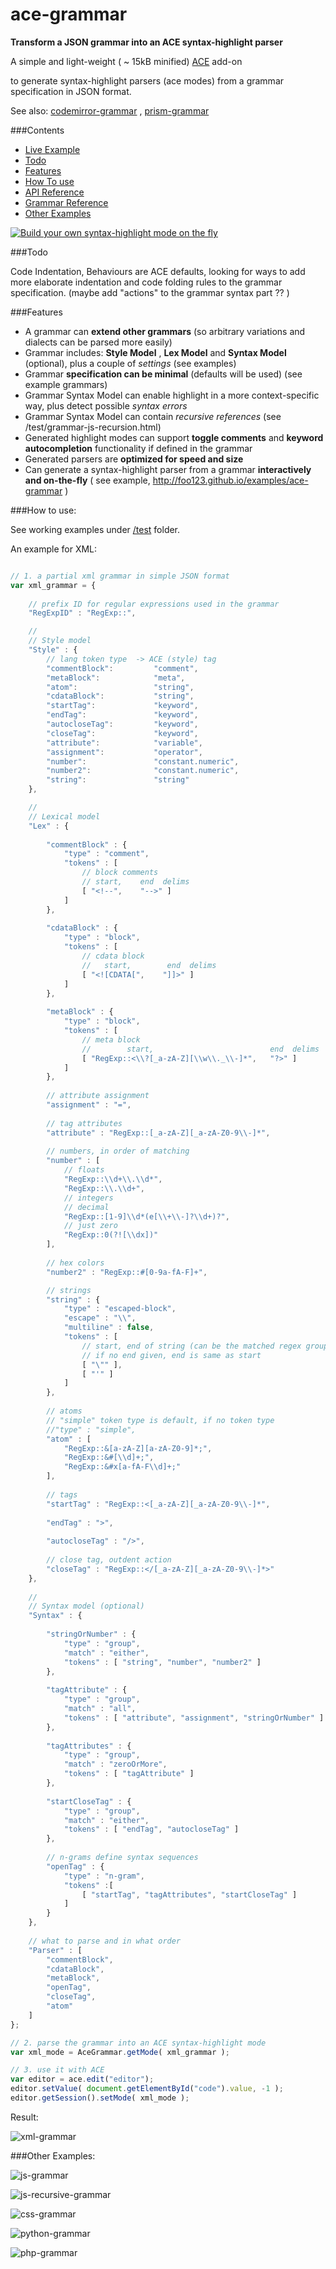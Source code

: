 ace-grammar
===========

__Transform a JSON grammar into an ACE syntax-highlight parser__



A simple and light-weight ( ~ 15kB minified) [ACE](https://github.com/ajaxorg/ace) add-on

to generate syntax-highlight parsers (ace modes) from a grammar specification in JSON format.


See also:  [codemirror-grammar](https://github.com/foo123/codemirror-grammar) , [prism-grammar](https://github.com/foo123/prism-grammar)



###Contents

* [Live Example](http://foo123.github.io/examples/ace-grammar)
* [Todo](#todo)
* [Features](#features)
* [How To use](#how-to-use)
* [API Reference](/api-reference.md)
* [Grammar Reference](/grammar-reference.md)
* [Other Examples](#other-examples)

[![Build your own syntax-highlight mode on the fly](/test/screenshot.png)](http://foo123.github.io/examples/ace-grammar)


###Todo

Code Indentation, Behaviours are ACE defaults, looking for ways to add more elaborate indentation and code folding rules to the grammar specification. (maybe add "actions" to the grammar syntax part ?? )


###Features

* A grammar can **extend other grammars** (so arbitrary variations and dialects can be parsed more easily)
* Grammar includes: **Style Model** , **Lex Model** and **Syntax Model** (optional), plus a couple of *settings* (see examples)
* Grammar **specification can be minimal** (defaults will be used) (see example grammars)
* Grammar Syntax Model can enable highlight in a more context-specific way, plus detect possible *syntax errors*
* Grammar Syntax Model can contain *recursive references* (see /test/grammar-js-recursion.html)
* Generated highlight modes can support **toggle comments** and **keyword autocompletion** functionality if defined in the grammar
* Generated parsers are **optimized for speed and size**
* Can generate a syntax-highlight parser from a grammar **interactively and on-the-fly** ( see example, http://foo123.github.io/examples/ace-grammar )


###How to use:

See working examples under [/test](/test) folder.

An example for XML:


```javascript

// 1. a partial xml grammar in simple JSON format
var xml_grammar = {
    
    // prefix ID for regular expressions used in the grammar
    "RegExpID" : "RegExp::",

    //
    // Style model
    "Style" : {
        // lang token type  -> ACE (style) tag
        "commentBlock":         "comment",
        "metaBlock":            "meta",
        "atom":                 "string",
        "cdataBlock":           "string",
        "startTag":             "keyword",
        "endTag":               "keyword",
        "autocloseTag":         "keyword",
        "closeTag":             "keyword",
        "attribute":            "variable",
        "assignment":           "operator",
        "number":               "constant.numeric",
        "number2":              "constant.numeric",
        "string":               "string"
    },

    //
    // Lexical model
    "Lex" : {
        
        "commentBlock" : {
            "type" : "comment",
            "tokens" : [
                // block comments
                // start,    end  delims
                [ "<!--",    "-->" ]
            ]
        },
        
        "cdataBlock" : {
            "type" : "block",
            "tokens" : [
                // cdata block
                //   start,        end  delims
                [ "<![CDATA[",    "]]>" ]
            ]
        },
        
        "metaBlock" : {
            "type" : "block",
            "tokens" : [
                // meta block
                //        start,                          end  delims
                [ "RegExp::<\\?[_a-zA-Z][\\w\\._\\-]*",   "?>" ]
            ]
        },
        
        // attribute assignment
        "assignment" : "=",
        
        // tag attributes
        "attribute" : "RegExp::[_a-zA-Z][_a-zA-Z0-9\\-]*",
        
        // numbers, in order of matching
        "number" : [
            // floats
            "RegExp::\\d+\\.\\d*",
            "RegExp::\\.\\d+",
            // integers
            // decimal
            "RegExp::[1-9]\\d*(e[\\+\\-]?\\d+)?",
            // just zero
            "RegExp::0(?![\\dx])"
        ],
        
        // hex colors
        "number2" : "RegExp::#[0-9a-fA-F]+",

        // strings
        "string" : {
            "type" : "escaped-block",
            "escape" : "\\",
            "multiline" : false,
            "tokens" : [ 
                // start, end of string (can be the matched regex group ie. 1 )
                // if no end given, end is same as start
                [ "\"" ], 
                [ "'" ] 
            ]
        },
        
        // atoms
        // "simple" token type is default, if no token type
        //"type" : "simple",
        "atom" : [
            "RegExp::&[a-zA-Z][a-zA-Z0-9]*;",
            "RegExp::&#[\\d]+;",
            "RegExp::&#x[a-fA-F\\d]+;"
        ],
        
        // tags
        "startTag" : "RegExp::<[_a-zA-Z][_a-zA-Z0-9\\-]*",
        
        "endTag" : ">",
        
        "autocloseTag" : "/>",
        
        // close tag, outdent action
        "closeTag" : "RegExp::</[_a-zA-Z][_a-zA-Z0-9\\-]*>"
    },
    
    //
    // Syntax model (optional)
    "Syntax" : {
        
        "stringOrNumber" : {
            "type" : "group",
            "match" : "either",
            "tokens" : [ "string", "number", "number2" ] 
        },
        
        "tagAttribute" : { 
            "type" : "group",
            "match" : "all",
            "tokens" : [ "attribute", "assignment", "stringOrNumber" ]
        },
        
        "tagAttributes" : { 
            "type" : "group",
            "match" : "zeroOrMore",
            "tokens" : [ "tagAttribute" ]
        },
        
        "startCloseTag" : { 
            "type" : "group",
            "match" : "either",
            "tokens" : [ "endTag", "autocloseTag" ]
        },
        
        // n-grams define syntax sequences
        "openTag" : { 
            "type" : "n-gram",
            "tokens" :[
                [ "startTag", "tagAttributes", "startCloseTag" ]
            ]
        }
    },
    
    // what to parse and in what order
    "Parser" : [
        "commentBlock",
        "cdataBlock",
        "metaBlock",
        "openTag",
        "closeTag",
        "atom"
    ]
};

// 2. parse the grammar into an ACE syntax-highlight mode
var xml_mode = AceGrammar.getMode( xml_grammar );

// 3. use it with ACE
var editor = ace.edit("editor");
editor.setValue( document.getElementById("code").value, -1 );
editor.getSession().setMode( xml_mode );

```


Result:

![xml-grammar](/test/grammar-xml.png)




###Other Examples:


![js-grammar](/test/grammar-js.png)


![js-recursive-grammar](/test/grammar-js-recursion.png)


![css-grammar](/test/grammar-css.png)


![python-grammar](/test/grammar-python.png)


![php-grammar](/test/grammar-php.png)

